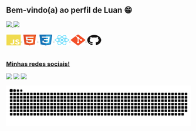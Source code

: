 ## Bem-vindo(a) ao perfil de Luan 😁

 <div>
  <a href="https://github.com/Lu4nPZ">
  <img height="180em" src="https://github-readme-stats.vercel.app/api?username=Lu4nPZ&show_icons=true&theme=tokyonight&include_all_commits=true&count_private=true"/>
  <img height="180em" src="https://github-readme-stats.vercel.app/api/top-langs/?username=Lu4nPZ&layout=compact&langs_count=6&theme=tokyonight"/>
</div>
<div style="display: inline_block"><br>
  <img align="center" alt="Js" height="30" width="40" src="https://raw.githubusercontent.com/devicons/devicon/master/icons/javascript/javascript-plain.svg">
  <img align="center" alt="HTML" height="30" width="40" src="https://raw.githubusercontent.com/devicons/devicon/master/icons/html5/html5-original.svg">
  <img align="center" alt="CSS" height="30" width="40" src="https://raw.githubusercontent.com/devicons/devicon/master/icons/css3/css3-original.svg">
  <img align="center" alt="CSS" height="30" width="40" src="https://raw.githubusercontent.com/devicons/devicon/master/icons/react/react-original.svg">
  <img align="center" alt="CSS" height="30" width="40" src="https://raw.githubusercontent.com/devicons/devicon/master/icons/git/git-original.svg">
  <img align="center" alt="CSS" height="30" width="40" src="https://raw.githubusercontent.com/devicons/devicon/master/icons/github/github-original.svg">
</div>
 
 <br>
 
  ### Minhas redes sociais!
 
<div> 
  <a href="https://www.instagram.com/lu4npz/" target="_blank"><img src="https://img.shields.io/badge/-Instagram-%23E4405F?style=for-the-badge&logo=instagram&logoColor=white" target="_blank"></a>
 <a href="https://discordapp.com/users/614663971953442829" target="_blank"><img src="https://img.shields.io/badge/Discord-7289DA?style=for-the-badge&logo=discord&logoColor=white" target="_blank"></a> 
  <a href="https://www.linkedin.com/in/luan-pablo-44916b275/" target="_blank"><img src="https://img.shields.io/badge/-LinkedIn-%230077B5?style=for-the-badge&logo=linkedin&logoColor=white" target="_blank"></a> 
 
  ![Snake animation](https://github.com/Lu4nPZ/Lu4nPZ/blob/output/github-contribution-grid-snake.svg)

</div>
